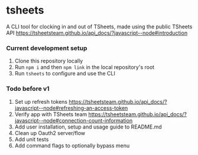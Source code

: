 # tsheets
A CLI tool for clocking in and out of TSheets, made using the public TSheets API https://tsheetsteam.github.io/api_docs/?javascript--node#introduction

### Current development setup
1. Clone this repository locally
2. Run `npm i` and then `npm link` in the local repository's root
3. Run `tsheets` to configure and use the CLI

### Todo before v1
1. Set up refresh tokens https://tsheetsteam.github.io/api_docs/?javascript--node#refreshing-an-access-token
2. Verify app with TSheets team https://tsheetsteam.github.io/api_docs/?javascript--node#connection-count-information
3. Add user installation, setup and usage guide to README.md
4. Clean up Oauth2 server/flow
5. Add unit tests
6. Add command flags to optionally bypass menu
